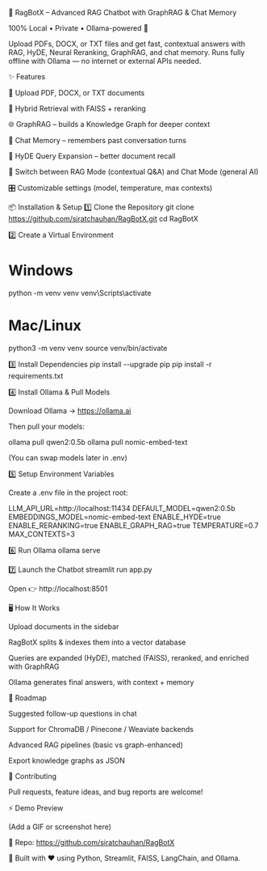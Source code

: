 🤖 RagBotX – Advanced RAG Chatbot with GraphRAG & Chat Memory

100% Local • Private • Ollama-powered 🚀

Upload PDFs, DOCX, or TXT files and get fast, contextual answers with RAG, HyDE, Neural Reranking, GraphRAG, and chat memory.
Runs fully offline with Ollama
 — no internet or external APIs needed.

✨ Features

📂 Upload PDF, DOCX, or TXT documents

🔎 Hybrid Retrieval with FAISS + reranking

🌐 GraphRAG – builds a Knowledge Graph for deeper context

🧠 Chat Memory – remembers past conversation turns

🎯 HyDE Query Expansion – better document recall

🔄 Switch between RAG Mode (contextual Q&A) and Chat Mode (general AI)

🎛️ Customizable settings (model, temperature, max contexts)

📦 Installation & Setup
1️⃣ Clone the Repository
git clone https://github.com/siratchauhan/RagBotX.git
cd RagBotX

2️⃣ Create a Virtual Environment
# Windows
python -m venv venv
venv\Scripts\activate

# Mac/Linux
python3 -m venv venv
source venv/bin/activate

3️⃣ Install Dependencies
pip install --upgrade pip
pip install -r requirements.txt

4️⃣ Install Ollama & Pull Models

Download Ollama → https://ollama.ai

Then pull your models:

ollama pull qwen2:0.5b
ollama pull nomic-embed-text


(You can swap models later in .env)

5️⃣ Setup Environment Variables

Create a .env file in the project root:

LLM_API_URL=http://localhost:11434
DEFAULT_MODEL=qwen2:0.5b
EMBEDDINGS_MODEL=nomic-embed-text
ENABLE_HYDE=true
ENABLE_RERANKING=true
ENABLE_GRAPH_RAG=true
TEMPERATURE=0.7
MAX_CONTEXTS=3

6️⃣ Run Ollama
ollama serve

7️⃣ Launch the Chatbot
streamlit run app.py


Open 👉 http://localhost:8501

🖥️ How It Works

Upload documents in the sidebar

RagBotX splits & indexes them into a vector database

Queries are expanded (HyDE), matched (FAISS), reranked, and enriched with GraphRAG

Ollama generates final answers, with context + memory

📌 Roadmap

 Suggested follow-up questions in chat

 Support for ChromaDB / Pinecone / Weaviate backends

 Advanced RAG pipelines (basic vs graph-enhanced)

 Export knowledge graphs as JSON

🤝 Contributing

Pull requests, feature ideas, and bug reports are welcome!

⚡ Demo Preview

(Add a GIF or screenshot here)

🔗 Repo: https://github.com/siratchauhan/RagBotX

💬 Built with ❤️ using Python, Streamlit, FAISS, LangChain, and Ollama.
